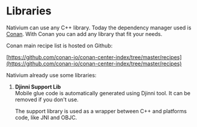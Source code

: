 # Libraries

Nativium can use any C++ library. Today the dependency manager used is [Conan](https://conan.io/). With Conan you can add any library that fit your needs.

Conan main recipe list is hosted on Github:

[https://github.com/conan-io/conan-center-index/tree/master/recipes](https://github.com/conan-io/conan-center-index/tree/master/recipes)

Nativium already use some libraries:

1. **Djinni Support Lib**  
    Mobile glue code is automatically generated using Djinni tool. It can be removed if you don't use.

    The support library is used as a wrapper between C++ and platforms code, like JNI and OBJC.
